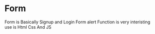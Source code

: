# Form
Form is Basically Signup and Login Form alert Function is very interisting use is Html Css And JS
